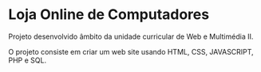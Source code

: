 # Loja Online de Computadores

Projeto desenvolvido âmbito da unidade curricular de Web e Multimédia II.

O projeto consiste em criar um web site usando HTML, CSS, JAVASCRIPT, PHP e SQL.
